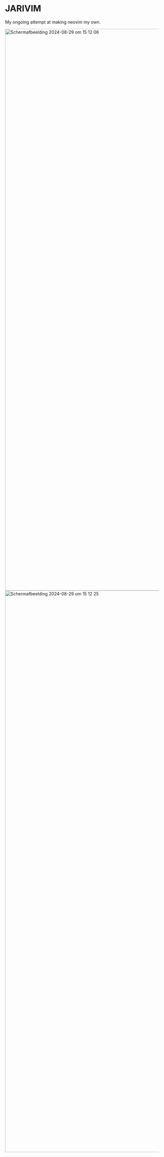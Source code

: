 # JARIVIM

My ongoing attempt at making neovim my own.

<img width="1840" alt="Scherm­afbeelding 2024-08-29 om 15 12 06" src="https://github.com/user-attachments/assets/19363f96-d240-4058-b016-ad55e926db41">
<img width="1840" alt="Scherm­afbeelding 2024-08-29 om 15 12 25" src="https://github.com/user-attachments/assets/4fe674d8-9a8a-4d46-b7b7-2c5611f08579">
